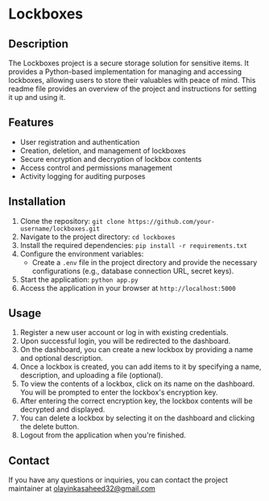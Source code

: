 

# Lockboxes

## Description
The Lockboxes project is a secure storage solution for sensitive items. It provides a Python-based implementation for managing and accessing lockboxes, allowing users to store their valuables with peace of mind. This readme file provides an overview of the project and instructions for setting it up and using it.

## Features
- User registration and authentication
- Creation, deletion, and management of lockboxes
- Secure encryption and decryption of lockbox contents
- Access control and permissions management
- Activity logging for auditing purposes

## Installation
1. Clone the repository: `git clone https://github.com/your-username/lockboxes.git`
2. Navigate to the project directory: `cd lockboxes`
3. Install the required dependencies: `pip install -r requirements.txt`
4. Configure the environment variables:
   - Create a `.env` file in the project directory and provide the necessary configurations (e.g., database connection URL, secret keys).
5. Start the application: `python app.py`
6. Access the application in your browser at `http://localhost:5000`

## Usage
1. Register a new user account or log in with existing credentials.
2. Upon successful login, you will be redirected to the dashboard.
3. On the dashboard, you can create a new lockbox by providing a name and optional description.
4. Once a lockbox is created, you can add items to it by specifying a name, description, and uploading a file (optional).
5. To view the contents of a lockbox, click on its name on the dashboard. You will be prompted to enter the lockbox's encryption key.
6. After entering the correct encryption key, the lockbox contents will be decrypted and displayed.
7. You can delete a lockbox by selecting it on the dashboard and clicking the delete button.
8. Logout from the application when you're finished.

## Contact
If you have any questions or inquiries, you can contact the project maintainer at olayinkasaheed32@gmail.com

